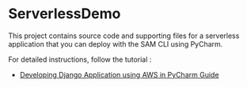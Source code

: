 # ServerlessDemo

This project contains source code and supporting files for a serverless application that you can deploy with the SAM CLI using PyCharm.

For detailed instructions, follow the tutorial : 
 - [Developing Django Application using AWS in PyCharm Guide](https://www.jetbrains.com/pycharm/guide/tutorials/intro-aws/)

